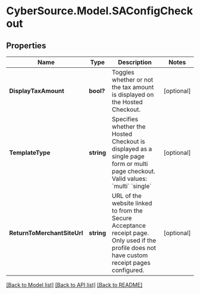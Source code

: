 # CyberSource.Model.SAConfigCheckout
## Properties

Name | Type | Description | Notes
------------ | ------------- | ------------- | -------------
**DisplayTaxAmount** | **bool?** | Toggles whether or not the tax amount is displayed on the Hosted Checkout. | [optional] 
**TemplateType** | **string** | Specifies whether the Hosted Checkout is displayed as a single page form or multi page checkout.   Valid values:  &#x60;multi&#x60;  &#x60;single&#x60;  | [optional] 
**ReturnToMerchantSiteUrl** | **string** | URL of the website linked to from the Secure Acceptance receipt page. Only used if the profile does not have custom receipt pages configured. | [optional] 

[[Back to Model list]](../README.md#documentation-for-models) [[Back to API list]](../README.md#documentation-for-api-endpoints) [[Back to README]](../README.md)


